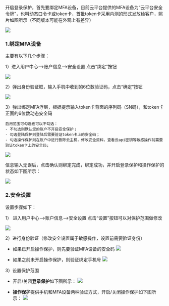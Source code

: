 
开启登录保护，首先要绑定MFA设备，目前云平台提供的MFA设备为“云平台安全令牌”，也叫动态口令卡或token卡，首批token卡采用内测的形式发放给客户，照片如图所示（不同版本可能在外观上有差异）

![](http://imgcache.tce.fsphere.cn/static/mc.qcloudimg.com/static/img/e5fd0f764b6a40626557beb032a4d6b2/image.png)

### 1.绑定MFA设备

主要有以下几个步骤：

1）进入用户中心-->账户信息-->安全设置 点击“绑定”按钮

![](http://imgcache.tce.fsphere.cn/static/mc.qcloudimg.com/static/img/b0c34237e3eb039c08b8694693ef4f62/image.png)

2）弹出身份验证框，输入手机中收到的6位数验证码，点击“确定”按钮

![](http://imgcache.tce.fsphere.cn/static/mc.qcloudimg.com/static/img/4e7970d5974b2eb9ee58ea00464082f8/image.png)

3）弹出绑定MFA浮层，根据提示输入token卡背面的序列码（SN码），和token卡正面的6位数动态安全码

    启用范围可勾选也可以不勾选：
    - 不勾选则默认您的账户不开启安全保护；
    - 勾选登陆保护则登陆后需要验证token卡上的安全码；
    - 勾选操作保护则在账户中进行删除云主机，修改安全资料，查看云api密钥等敏感操作前需要验证token卡上的安全码;

![](http://imgcache.tce.fsphere.cn/static/mc.qcloudimg.com/static/img/c57a49c292c5ffae8f194e02c5f71172/image.png)

信息输入无误后，点击确认则绑定完成，绑定成功，并开启登录保护和操作保护的状态如下图所示：

![](http://imgcache.tce.fsphere.cn/static/mc.qcloudimg.com/static/img/987b808159aef64c0cfdb14be3a4669c/image.png)


### 2.安全设置

设置步骤如下：

1） 进入用户中心-->账户信息-->安全设置 点击“设置”按钮可以对保护范围做修改

![](http://imgcache.tce.fsphere.cn/static/mc.qcloudimg.com/static/img/213d074d0277fb1141f1fc2f3b2c3066/image.png)

2）进行身份验证（修改安全设置属于敏感操作，设置前需要验证身份）

  - 如果已开启操作保护，则先要验证MFA设备的安全码
  ![](http://imgcache.tce.fsphere.cn/static/mc.qcloudimg.com/static/img/709c35c50c3c85bc7699e20f23c9c3ed/image.png)

  - 如果之前未开启操作保护，则验证绑定手机号
  ![](http://imgcache.tce.fsphere.cn/static/mc.qcloudimg.com/static/img/4e7970d5974b2eb9ee58ea00464082f8/image.png)

3）设置保护范围

  - 开启/关闭**登录保护**如下图所示：
  ![](http://imgcache.tce.fsphere.cn/static/mc.qcloudimg.com/static/img/a3d50930a5dab20b2fa88f9be80217fa/image.png)
  
  - **操作保护**提供手机和MFA设备两种验证方式，开启/关闭操作保护如下图所示：
  ![](http://imgcache.tce.fsphere.cn/static/mc.qcloudimg.com/static/img/f66017d74d9975d1fa3de07cda2ae69f/image.png)



